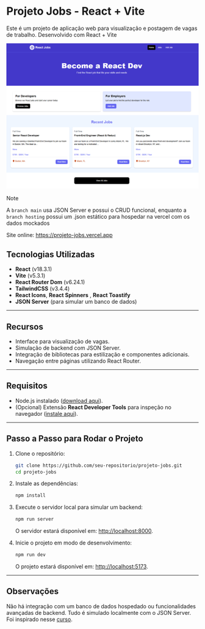# Projeto Jobs - React + Vite

Este é um projeto de aplicação web para visualização e postagem de vagas de trabalho. Desenvolvido com React + Vite

![Projeto Jobs](./src/assets/images/homePagePrint.png)

> [!NOTE]
> A `branch main` usa JSON Server e possui o CRUD funcional, enquanto a `branch hosting` possui um .json estático para hospedar na vercel com os dados mockados
> 
> Site online: https://projeto-jobs.vercel.app

## Tecnologias Utilizadas

- **React** (v18.3.1)
- **Vite** (v5.3.1)
- **React Router Dom** (v6.24.1)
- **TailwindCSS** (v3.4.4)
- **React Icons**, **React Spinners** , **React Toastify**
- **JSON Server** (para simular um banco de dados)

---

## Recursos

- Interface para visualização de vagas.
- Simulação de backend com JSON Server.
- Integração de bibliotecas para estilização e componentes adicionais.
- Navegação entre páginas utilizando React Router.

---

## Requisitos

- Node.js instalado ([download aqui](https://nodejs.org/)).
- (Opcional) Extensão **React Developer Tools** para inspeção no navegador ([instale aqui](https://chrome.google.com/webstore/detail/react-developer-tools/fmkadmapgofadopljbjfkapdkoienihi)).

---

## Passo a Passo para Rodar o Projeto

1. Clone o repositório:

   ```bash
   git clone https://github.com/seu-repositorio/projeto-jobs.git
   cd projeto-jobs
   ```

2. Instale as dependências:

   ```bash
   npm install
   ```

3. Execute o servidor local para simular um backend:

   ```bash
   npm run server
   ```

   O servidor estará disponível em: [http://localhost:8000](http://localhost:8000).

4. Inicie o projeto em modo de desenvolvimento:
   ```bash
   npm run dev
   ```
   O projeto estará disponível em: [http://localhost:5173](http://localhost:5173).

---

## Observações

Não há integração com um banco de dados hospedado ou funcionalidades avançadas de backend. Tudo é simulado localmente com o JSON Server. Foi inspirado nesse [curso](https://www.youtube.com/watch?v=LDB4uaJ87e0).
